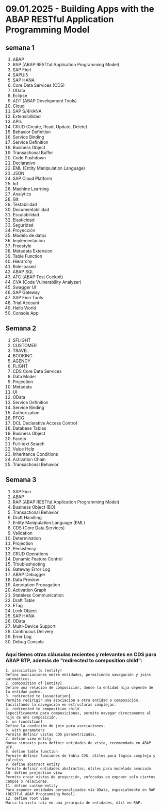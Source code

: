 # 09.01.2025 - Building Apps with the ABAP RESTful Application Programming Model

## semana 1

1. ABAP
2. RAP (ABAP RESTful Application Programming Model)
3. SAP Fiori
4. SAPUI5
5. SAP HANA
6. Core Data Services (CDS)
7. OData
8. Eclipse
9. ADT (ABAP Development Tools)
10. Cloud
11. SAP S/4HANA
12. Extensibilidad
13. APIs
14. CRUD (Create, Read, Update, Delete)
15. Behavior Definition
16. Service Binding
17. Service Definition
18. Business Object
19. Transactional Buffer
20. Code Pushdown
21. Declarativo
22. EML (Entity Manipulation Language)
23. JSON
24. SAP Cloud Platform
25. IoT
26. Machine Learning
27. Analytics
28. Git
29. Testabilidad
30. Documentabilidad
31. Escalabilidad
32. Elasticidad
33. Seguridad
34. Proyección
35. Modelo de datos
36. Implementación
37. Freestyle
38. Metadata Extension
39. Table Function
40. Hierarchy
41. Role-based
42. ABAP SQL
43. ATC (ABAP Test Cockpit)
44. CVA (Code Vulnerability Analyzer)
45. Swagger UI
46. SAP Gateway
47. SAP Fiori Tools
48. Trial Account
49. Hello World
50. Console App

## Semana 2

1. SFLIGHT
2. CUSTOMER
3. TRAVEL
4. BOOKING
5. AGENCY
6. FLIGHT
7. CDS Core Data Services
8. Data Model
9. Projection
10. Metadata
11. UI
12. OData
13. Service Definition
14. Service Binding
15. Authorization
16. PFCG
17. DCL Declarative Access Control
18. Database Tables
19. Business Object
20. Facets
21. Full-text Search
22. Value Help
23. Inheritance Conditions
24. Activation Chain
25. Transactional Behavior

## Semana 3

1. SAP Fiori
2. ABAP
3. RAP (ABAP RESTful Application Programming Model)
4. Business Object (BO)
5. Transactional Behavior
6. Draft Handling
7. Entity Manipulation Language (EML)
8. CDS (Core Data Services)
9. Validation
10. Determination
11. Projection
12. Persistency
13. CRUD Operations
14. Dynamic Feature Control
15. Troubleshooting
16. Gateway Error Log
17. ABAP Debugger
18. Data Preview
19. Annotation Propagation
20. Activation Graph
21. Stateless Communication
22. Draft Table
23. ETag
24. Lock Object
25. SAP HANA
26. OData
27. Multi-Device Support
28. Continuous Delivery
29. Error Log
30. Debug Console

### Aquí tienes otras cláusulas recientes y relevantes en CDS para ABAP BTP, además de "redirected to composition child":

    1. association to [entity]
    Define asociaciones entre entidades, permitiendo navegación y joins automáticos.
    2. composition of [entity]
    Define una relación de composición, donde la entidad hija depende de la entidad padre.
    3. redirected to [association]
    Permite redirigir una asociación a otra entidad o composición, facilitando la navegación en estructuras complejas.
    4. redirected to composition child
    Específicamente para composiciones, permite navegar directamente al hijo de una composición.
    5. on [condition]
    Define la condición de join para asociaciones.
    6. with parameters
    Permite definir vistas CDS parametrizadas.
    7. define view entity
    Nueva sintaxis para definir entidades de vista, recomendada en ABAP BTP.
    8. define table function
    Permite definir funciones de tabla CDS, útiles para lógica compleja y cálculos.
    9. define abstract entity
    Permite definir entidades abstractas, útiles para modelado avanzado.
    10. define projection view
    Permite crear vistas de proyección, enfocadas en exponer solo ciertos campos o relaciones.
    11. define custom entity
    Para exponer entidades personalizadas vía OData, especialmente en RAP (RESTful ABAP Programming Model).
    12. define root view
    Marca la vista raíz en una jerarquía de entidades, útil en RAP.
